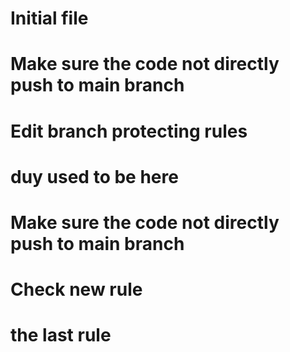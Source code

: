 # Initial file

# Make sure the code not directly push to main branch

# Edit branch protecting rules

# duy used to be here

# Make sure the code not directly push to main branch

# Check new rule

# the last rule
